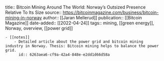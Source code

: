 title:: Bitcoin Mining Around The World: Norway’s Outsized Presence Relative To Its Size
source:: https://bitcoinmagazine.com/business/bitcoin-mining-in-norway
author:: [[Jaran Mellerud]]
publication:: [[Bitcoin Magazine]]
date-added:: [[2022-04-24]] 
tags:: mining, [[green energy]], Norway, overview, [[power grid]]

	- [[notes]]
		- Detailed article about the power grid and bitcoin mining industry in Norway. Thesis: Bitcoin mining helps to balance the power grid.
		  id:: 6263aea6-cf9a-42a4-848e-e2dd1d66d58a